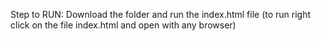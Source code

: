 Step to RUN: 
Download the folder and run the index.html file (to run right click on the file index.html and open with any browser)
